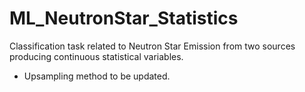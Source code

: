 # ML_NeutronStar_Statistics
Classification task related to Neutron Star Emission from two sources producing continuous statistical variables.
* Upsampling method to be updated.
